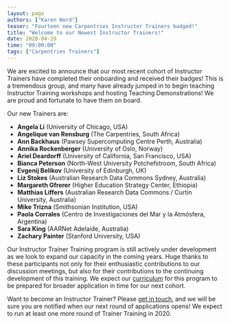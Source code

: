 ```yaml
---
layout: page
authors: ["Karen Word"]
teaser: "Fourteen new Carpentries Instructor Trainers badged!"
title: "Welcome to our Newest Instructor Trainers!"
date: 2020-04-29
time: "09:00:00"
tags: ["Carpentries Trainers"]
---
```


We are excited to announce that our most recent cohort of Instructor Trainers have completed their onboarding and received their badges! This is a tremendous group, and many have already jumped in to begin teaching Instructor Training workshops and hosting Teaching Demonstrations! We are proud and fortunate to have them on board.

Our new Trainers are:

- **Angela Li** (University of Chicago, USA)
- **Angelique van Rensburg** (The Carpentries, South Africa)
- **Ann Backhaus** (Pawsey Supercomputing Centre	Perth, Australia)
- **Annika Rockenberger** (University of Oslo, Norway)
- **Ariel Deardorff**	(University of California, San Francisco, USA)
- **Bianca Peterson**	(North-West University	Potchefstroom, South Africa)
- **Evgenij Belikov**	(University of Edinburgh, UK)
- **Liz Stokes**	(Australian Research Data Commons	Sydney,	Australia)
- **Margareth Gfrerer** (Higher Education Strategy Center, Ethiopia)
- **Matthias Liffers** (Australian Research Data Commons / Curtin University, Australia)
- **Mike Trizna**	(Smithsonian Institution, USA)
- **Paola Corrales** (Centro de Investigaciones del Mar y la Atmósfera, Argentina)
- **Sara King** (AARNet Adelaide, Australia)
- **Zachary Painter**	(Stanford University, USA)

Our Instructor Trainer Training program is still actively under development as we look to expand our capacity in the coming years. Huge thanks to these participants not only for their enthusiastic contributions to our discussion meetings, but also for their contributions to the continuing development of this training. We expect our [curriculum](https://carpentries.github.io/trainer-training/) for this program to be prepared for broader application in time for our next cohort. 

Want to become an Instructor Trainer? Please [get in touch](mailto:team@carpentries.org), and we will be sure you are notified when our next round of applications opens! We expect to run at least one more round of Trainer Training in 2020. 


